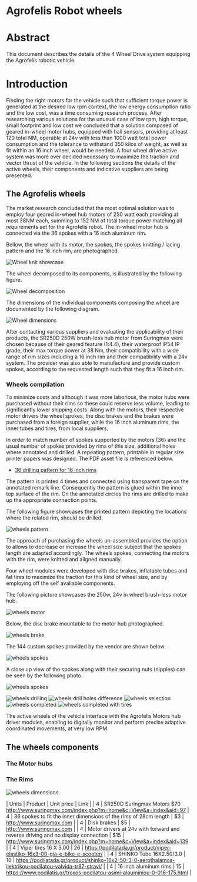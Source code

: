 # Agrofelis Robot wheels

# Abstract

This document describes the details of the 4 Wheel Drive system equipping the Agrofelis robotic vehicle.

# Introduction

Finding the right motors for the vehicle such that sufficient torque power is generated at the desired low rpm context, the low energy consumption ratio and the low cost, was a time consuming research process. After researching various solutions for the unusual case of low rpm, high torque, small footprint and low cost we concluded that a solution composed of geared in-wheel motor hubs, equipped with hall sensors, providing at least 120 total NM, operable at 24v with less than 1000 watt total power consumption and the tolerance to withstand 350 kilos of weight, as well as fit within an 16 inch wheel, would be needed. A four wheel drive active system was more over decided necessary to maximize the traction and vector thrust of the vehicle. In the following sections the details of the active wheels, their components and indicative suppliers are being presented.

## The Agrofelis wheels

The market research concluded that the most optimal solution was to employ four geared in-wheel hub motors of 250 watt each providing at most 38NM each, summing to 152 NM of total torque power matching all requirements set for the Agrofelis robot. The in-wheel motor hub is connected via the 36 spokes with a 16 inch aluminum rim. 

Bellow, the wheel with its motor, the spokes, the spokes knitting / lacing pattern and the 16 inch rim, are photographed.

![Wheel knit showcase](_figures/vehicle-wheels-01_wheel.jpg)

The wheel decomposed to its components, is illustrated by the following figure.

![Wheel decomposition](_figures/vehicle-wheels-02-decomposition.png)

The dimensions of the individual components composing the wheel are documented by the following diagram.

![Wheel dimensions](_figures/vehicle-wheels-03-dimensions.png)

After contacting various suppliers and evaluating the applicability of their products, the SR250D 250W brush-less hub motor  from Suringmax were chosen because of their geared feature (1:4.4), their waterproof IP54 IP grade, their max torque power at 38 Nm, their compatibility with a wide range of rim sizes including a 16 inch rim and their compatibility with a 24v system. The provider was also able to manufacture and provide custom spokes, according to the requested length such that they fit a 16 inch rim. 

### Wheels compilation

To minimize costs and although it was more laborious, the motor hubs were purchased without their rims so these could reserve less volume, leading to significantly lower shipping costs. Along with the motors, their respective motor drivers the wheel spokes, the disc brakes and the brakes were purchased from a foreign supplier, while the 16 inch aluminum rims, the inner tubes and tires, from local suppliers. 

In order to match number of spokes supported by the motors (36) and the usual number of spokes provided by rims of this size, additional holes where annotated and drilled. A repeating pattern, printable in regular size printer papers was designed. The PDF asset file is referenced below.

- [36 drilling pattern for 16 inch rims](assets/36holes-16-inch-pattern.pdf)


The pattern is printed 4 times and connected using transparent tape on the annotated remark line. Consequently the pattern is glued within the inner top surface of the rim. On the annotated circles the rims are drilled to make up the appropriate connection points.

The following figure showcases the printed pattern depicting the locations where the related rim, should be drilled.

![wheels pattern](_figures/vehicle-wheels-09-26-drill-pattern.jpg)

The approach of purchasing the wheels un-assembled provides the option to allows to decrease or increase the wheel size subject that the spokes length are adapted accordingly. The wheels spokes, connecting the motors with the rim, were knitted and aligned manually. 


Four wheel modules were developed with disc brakes, inflatable tubes and fat tires to maximize the traction for this kind of wheel size, and by employing off the self available components. 

The following picture showcases the 250w, 24v in wheel brush-less motor hub.

![wheels motor](_figures/vehicle-wheels-05-motor.jpg)

Below, the disc brake mountable to the motor hub photographed.

![wheels brake](_figures/vehicle-wheels-06-disc-brake.jpg)

The 144 custom spokes provided by the vendor are shown below.

![wheels spokes](_figures/vehicle-wheels-07-spokes.jpg)

A close up view of the spokes along with their securing nuts (nipples) can be seen by the following photo.

![wheels spokes](_figures/vehicle-wheels-08-spokes.jpg)





![wheels drilling](_figures/vehicle-wheels-10-drilling.jpg)
![wheels drill holes difference](_figures/vehicle-wheels-11-holes-difference.jpg)
![wheels selection](_figures/vehicle-wheels-12-holes-selection.jpg)
![wheels completed](_figures/vehicle-wheels-13-completed.jpg)
![wheels completed with tires](_figures/vehicle-wheels-14-completed.jpg)


The active wheels of the vehicle interface with the Agrofelis Motors hub driver modules, enabling to digitally monitor and perform precise adaptive coordinated movements, at very low RPM. 



## The wheels components

### The Motor hubs




### The Rims






![wheels dimensions](_figures/vehicle-wheels-04-arrangement-dimensions.png)


| Units | Product | Unit price | Link |
| 4 | SR250D Suringmax Motors $70  http://www.suringmax.com/index.php?m=home&c=View&a=index&aid=97
| 4 | 36 spokes to fit the inner dimensions of the rims of 28cm length | $3 | http://www.suringmax.com |
| 4 | Disk brakes | $5 | http://www.suringmax.com |
| 4 | Motor drivers at 24v with forward and reverse driving and no display connection | $15 | http://www.suringmax.com/index.php?m=home&c=View&a=index&aid=139 |
| 4 | Viper tires 16 X 3.00 | 26 | https://podilatada.gr/product/viper-elastiko-16x3-00-gia-e-bike-e-scooter/ |
| 4 | SHINKO Tube 16X2.50/3.0 | 10 | https://podilatada.gr/product/shinko-16x2-50-3-0-aerothalamos-ilektrikou-podilatou-valvida-tr87-stravi/ |
| 4 | 16 inch aluminum rims | 15 | https://www.podilatis.gr/troxos-podilatou-asimi-alouminiou-0-016-175.html |


